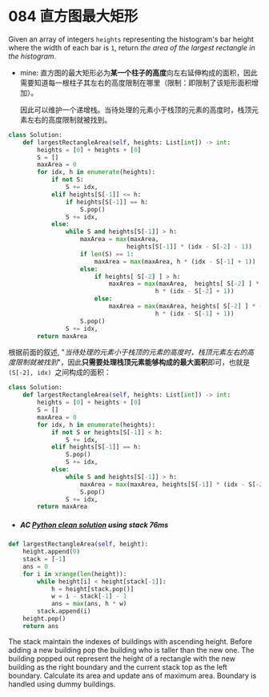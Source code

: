 # 084 直方图最大矩形

Given an array of integers `heights` representing the histogram's bar height where the width of each bar is `1`, return *the area of the largest rectangle in the histogram*.



* mine: 直方图的最大矩形必为**某一个柱子的高度**向左右延伸构成的面积，因此需要知道每一根柱子其左右的高度限制在哪里（限制：即限制了该矩形面积增加）。

  因此可以维护一个递增栈。当待处理的元素小于栈顶的元素的高度时，栈顶元素左右的高度限制就被找到。

```python
class Solution:
    def largestRectangleArea(self, heights: List[int]) -> int:
        heights = [0] + heights + [0]
        S = []
        maxArea = 0
        for idx, h in enumerate(heights):
            if not S:
                S += idx,
            elif heights[S[-1]] <= h:
                if heights[S[-1]] == h:
                    S.pop()
                S += idx,
            else:
                while S and heights[S[-1]] > h:
                    maxArea = max(maxArea, 
                                 heights[S[-1]] * (idx - S[-2] - 1))
                    if len(S) == 1:
                        maxArea = max(maxArea, h * (idx - S[-1] + 1))
                    else:
                        if heights[ S[-2] ] > h:
                            maxArea = max(maxArea,  heights[ S[-2] ] * (S[-1] - S[-2] + 1),
                                         h * (idx - S[-2] + 1))
                        else:
                            maxArea = max(maxArea, heights[ S[-2] ] * (idx - S[-2] + 1),
                                         h * (idx - S[-1] + 1))
                    S.pop()
                S += idx, 
        return maxArea
```

根据前面的叙述, "*当待处理的元素小于栈顶的元素的高度时，栈顶元素左右的高度限制就被找到*"，因此**只需要处理栈顶元素能够构成的最大面积**即可，也就是`(S[-2], idx) `之间构成的面积：

```python
class Solution:
    def largestRectangleArea(self, heights: List[int]) -> int:
        heights = [0] + heights + [0]
        S = []
        maxArea = 0
        for idx, h in enumerate(heights):
            if not S or heights[S[-1]] < h:
                S += idx,
            elif heights[S[-1]] == h:
                S.pop()
                S += idx,
            else:
                while S and heights[S[-1]] > h:
                    maxArea = max(maxArea, heights[S[-1]] * (idx - S[-2] - 1))
                    S.pop()
                S += idx, 
        return maxArea
```







* ##### AC [Python clean solution](https://leetcode.com/problems/largest-rectangle-in-histogram/discuss/28917/AC-Python-clean-solution-using-stack-76ms) using stack 76ms

```PYTHON
def largestRectangleArea(self, height):
    height.append(0)
    stack = [-1]
    ans = 0
    for i in xrange(len(height)):
        while height[i] < height[stack[-1]]:
            h = height[stack.pop()]
            w = i - stack[-1] - 1
            ans = max(ans, h * w)
        stack.append(i)
    height.pop()
    return ans
```

The stack maintain the indexes of buildings with ascending height. Before adding a new building pop the building who is taller than the new one. The building popped out represent the height of a rectangle with the new building as the right boundary and the current stack top as the left boundary. Calculate its area and update ans of maximum area. Boundary is handled using dummy buildings.
